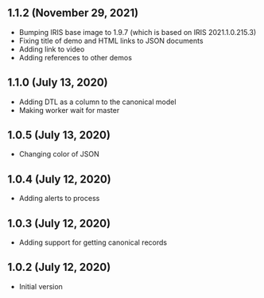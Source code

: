 ## 1.1.2 (November 29, 2021)
  - Bumping IRIS base image to 1.9.7 (which is based on IRIS 2021.1.0.215.3)
  - Fixing title of demo and HTML links to JSON documents
  - Adding link to video
  - Adding references to other demos

## 1.1.0 (July 13, 2020)
  - Adding DTL as a column to the canonical model
  - Making worker wait for master

## 1.0.5 (July 13, 2020)
  - Changing color of JSON

## 1.0.4 (July 12, 2020)
  - Adding alerts to process

## 1.0.3 (July 12, 2020)
  - Adding support for getting canonical records

## 1.0.2 (July 12, 2020)
 - Initial version
